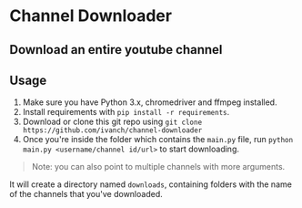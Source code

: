 # Channel Downloader

## Download an entire youtube channel

## Usage

1. Make sure you have Python 3.x, chromedriver and ffmpeg installed.
2. Install requirements with `pip install -r requirements`.
3. Download or clone this git repo using `git clone https://github.com/ivanch/channel-downloader`
4. Once you're inside the folder which contains the `main.py` file, run `python main.py <username/channel id/url>` to start downloading.
> Note: you can also point to multiple channels with more arguments.

It will create a directory named `downloads`, containing folders with the name of the channels that you've downloaded.
